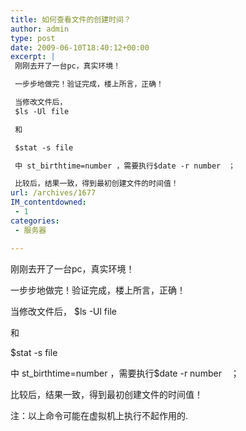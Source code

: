 ```yaml
---
title: 如何查看文件的创建时间？
author: admin
type: post
date: 2009-06-10T18:40:12+00:00
excerpt: |
 刚刚去开了一台pc，真实环境！

 一步步地做完！验证完成，楼上所言，正确！

 当修改文件后，
 $ls -Ul file

 和

 $stat -s file

 中 st_birthtime=number ，需要执行$date -r number　；

 比较后，结果一致，得到最初创建文件的时间值！
url: /archives/1677
IM_contentdowned:
 - 1
categories:
 - 服务器

---
```

刚刚去开了一台pc，真实环境！

一步步地做完！验证完成，楼上所言，正确！

当修改文件后，
$ls -Ul file

和

$stat -s file

中 st_birthtime=number ，需要执行$date -r number　；

比较后，结果一致，得到最初创建文件的时间值！

注：以上命令可能在虚拟机上执行不起作用的.